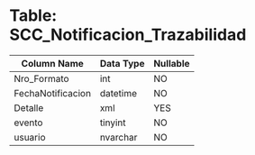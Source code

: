 # Table: SCC_Notificacion_Trazabilidad

| Column Name | Data Type | Nullable |
|-------------|-----------|----------|
| Nro_Formato | int | NO |
| FechaNotificacion | datetime | NO |
| Detalle | xml | YES |
| evento | tinyint | NO |
| usuario | nvarchar | NO |
